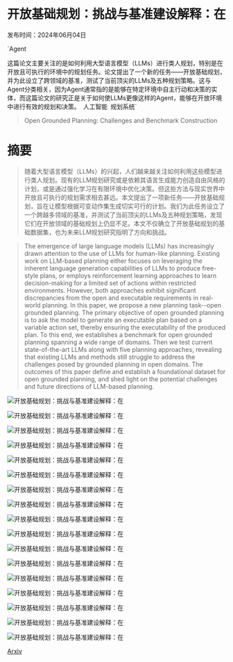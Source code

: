 # 开放基础规划：挑战与基准建设解释：在

发布时间：2024年06月04日

`Agent

这篇论文主要关注的是如何利用大型语言模型（LLMs）进行类人规划，特别是在开放且可执行的环境中的规划任务。论文提出了一个新的任务——开放基础规划，并为此设立了跨领域的基准，测试了当前顶尖的LLMs及五种规划策略。这与Agent分类相关，因为Agent通常指的是能够在特定环境中自主行动和决策的实体，而这篇论文的研究正是关于如何使LLMs更像这样的Agent，能够在开放环境中进行有效的规划和决策。` `人工智能` `规划系统`

> Open Grounded Planning: Challenges and Benchmark Construction

# 摘要

> 随着大型语言模型（LLMs）的兴起，人们越来越关注如何利用这些模型进行类人规划。现有的LLM规划研究或是依赖其语言生成能力创造自由风格的计划，或是通过强化学习在有限环境中优化决策。但这些方法与现实世界中开放且可执行的规划需求相去甚远。本文提出了一项新任务——开放基础规划，旨在让模型根据可变动作集生成切实可行的计划。我们为此任务设立了一个跨越多领域的基准，并测试了当前顶尖的LLMs及五种规划策略，发现它们在开放领域的基础规划上仍显不足。本文不仅确立了开放基础规划的基础数据集，也为未来LLM规划研究指明了方向和挑战。

> The emergence of large language models (LLMs) has increasingly drawn attention to the use of LLMs for human-like planning. Existing work on LLM-based planning either focuses on leveraging the inherent language generation capabilities of LLMs to produce free-style plans, or employs reinforcement learning approaches to learn decision-making for a limited set of actions within restricted environments. However, both approaches exhibit significant discrepancies from the open and executable requirements in real-world planning. In this paper, we propose a new planning task--open grounded planning. The primary objective of open grounded planning is to ask the model to generate an executable plan based on a variable action set, thereby ensuring the executability of the produced plan. To this end, we establishes a benchmark for open grounded planning spanning a wide range of domains. Then we test current state-of-the-art LLMs along with five planning approaches, revealing that existing LLMs and methods still struggle to address the challenges posed by grounded planning in open domains. The outcomes of this paper define and establish a foundational dataset for open grounded planning, and shed light on the potential challenges and future directions of LLM-based planning.

![开放基础规划：挑战与基准建设解释：在](../../../paper_images/2406.02903/x1.png)

![开放基础规划：挑战与基准建设解释：在](../../../paper_images/2406.02903/x2.png)

![开放基础规划：挑战与基准建设解释：在](../../../paper_images/2406.02903/x3.png)

![开放基础规划：挑战与基准建设解释：在](../../../paper_images/2406.02903/x4.png)

![开放基础规划：挑战与基准建设解释：在](../../../paper_images/2406.02903/x5.png)

![开放基础规划：挑战与基准建设解释：在](../../../paper_images/2406.02903/x6.png)

![开放基础规划：挑战与基准建设解释：在](../../../paper_images/2406.02903/x7.png)

![开放基础规划：挑战与基准建设解释：在](../../../paper_images/2406.02903/x8.png)

![开放基础规划：挑战与基准建设解释：在](../../../paper_images/2406.02903/x9.png)

![开放基础规划：挑战与基准建设解释：在](../../../paper_images/2406.02903/x10.png)

![开放基础规划：挑战与基准建设解释：在](../../../paper_images/2406.02903/x11.png)

![开放基础规划：挑战与基准建设解释：在](../../../paper_images/2406.02903/x12.png)

![开放基础规划：挑战与基准建设解释：在](../../../paper_images/2406.02903/x13.png)

![开放基础规划：挑战与基准建设解释：在](../../../paper_images/2406.02903/x14.png)

![开放基础规划：挑战与基准建设解释：在](../../../paper_images/2406.02903/x15.png)

![开放基础规划：挑战与基准建设解释：在](../../../paper_images/2406.02903/x16.png)

![开放基础规划：挑战与基准建设解释：在](../../../paper_images/2406.02903/x17.png)

[Arxiv](https://arxiv.org/abs/2406.02903)
